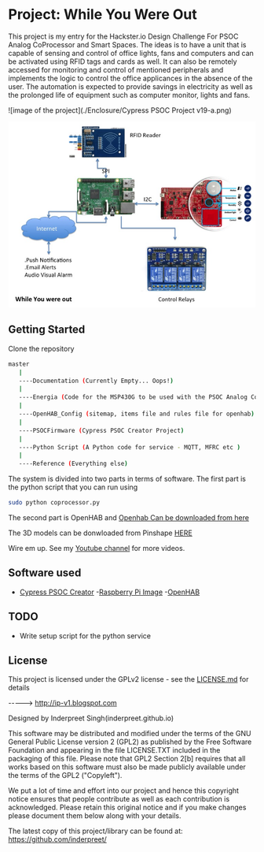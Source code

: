 # Project: While You Were Out

This project is my entry for the Hackster.io Design Challenge For PSOC Analog CoProcessor and Smart Spaces. The ideas is to have a unit that is capable of sensing and control of office lights, fans and computers and can be activated using RFID tags and cards as well. It can also be remotely accessed for monitoring and control of mentioned peripherals and implements the logic to control the office applicances in the absence of the user. The automation is expected to provide savings in electricity as well as the prolonged life of equipment such as computer monitor, lights and fans.

![image of the project](./Enclosure/Cypress PSOC Project v19-a.png)

![Block Diagram](./Reference/Slide1.jpg)

## Getting Started

Clone the repository 
```bash
master
   |
   ----Documentation (Currently Empty... Oops!)
   |
   ----Energia (Code for the MSP430G to be used with the PSOC Analog CoProcessor Board)
   |
   ----OpenHAB_Config (sitemap, items file and rules file for openhab)
   |
   ----PSOCFirmware (Cypress PSOC Creator Project)
   |
   ----Python Script (A Python code for service - MQTT, MFRC etc )
   |
   ----Reference (Everything else)
```

The system is divided into two parts in terms of software. The first part is the python script that you can run using 

```bash
sudo python coprocessor.py
```

The second part is OpenHAB and 
[Openhab Can be downloaded from here](https://openhab.org)


The 3D models can be donwloaded from Pinshape [HERE](https://pinshape.com/items/32437-3d-printed-psoc-while-you-were-out)

Wire em up. See my [Youtube channel](https://youtube.com/c/InderpreetSingh) for more videos.

## Software used
- [Cypress PSOC Creator](http://www.cypress.com/products/psoc-creator-integrated-design-environment-ide)
-[Raspberry Pi Image](https://www.raspberrypi.org/downloads/raspbian/)
-[OpenHAB](https://openhab.org)

## TODO
- Write setup script for the python service

## License

This project is licensed under the GPLv2 license - see the [LICENSE.md](LICENSE.md) for details

-----> http://ip-v1.blogspot.com

Designed by Inderpreet Singh(inderpreet.github.io)

This software may be distributed and modified under the terms of the GNU
General Public License version 2 (GPL2) as published by the Free Software
Foundation and appearing in the file LICENSE.TXT included in the packaging of
this file. Please note that GPL2 Section 2[b] requires that all works based
on this software must also be made publicly available under the terms of
the GPL2 ("Copyleft").

We put a lot of time and effort into our project and hence this copyright 
notice ensures that people contribute as well as each contribution is 
acknowledged. Please retain this original notice and if you make changes
please document them below along with your details.

The latest copy of this project/library can be found at: 
https://github.com/inderpreet/
